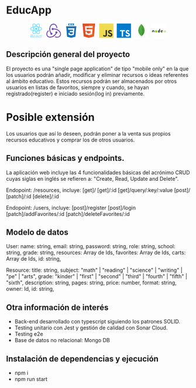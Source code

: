 # EducApp

<div align="center">
<img src="https://github.com/devicons/devicon/blob/master/icons/react/react-original-wordmark.svg" title="React" alt="React" width="40" height="40"/>&nbsp;
<img src="https://github.com/devicons/devicon/blob/master/icons/redux/redux-original.svg" title="Redux" alt="Redux " width="40" height="40"/>&nbsp;
<img src="https://github.com/devicons/devicon/blob/master/icons/css3/css3-plain-wordmark.svg"  title="CSS3" alt="CSS" width="40" height="40"/>&nbsp;
<img src="https://github.com/devicons/devicon/blob/master/icons/html5/html5-original.svg" title="HTML5" alt="HTML" width="40" height="40"/>&nbsp;
<img src="https://github.com/devicons/devicon/blob/master/icons/javascript/javascript-original.svg" title="JavaScript" alt="JavaScript" width="40" height="40"/>&nbsp;
<img src="https://github.com/devicons/devicon/blob/master/icons/typescript/typescript-original.svg" title="typeScript" alt="JavaScript" width="40" height="40"/>&nbsp;
<img src="https://github.com/devicons/devicon/blob/master/icons/mongodb/mongodb-original.svg" title="MySQL"  alt="mongo" width="40" height="40"/>&nbsp;
<img src="https://github.com/devicons/devicon/blob/master/icons/nodejs/nodejs-original-wordmark.svg" title="NodeJS" alt="NodeJS" width="40" height="40"/>&nbsp;
</div>

## Descripción general del proyecto

El proyecto es una "single page application" de tipo "mobile only" en la que los usuarios podrán añadir, modificar y eliminar recursos o ideas referentes al ámbito educativo. Estos recursos podrán ser almacenados por otros usuarios en listas de favoritos, siempre y cuando, se hayan registrado(register) e
iniciado sesión(log in) previamente. 
# Posible extensión
Los usuarios que así lo deseen, podrán poner a la venta sus propios recursos educativos y comprar los de otros usuarios.

## Funciones básicas y endpoints.

La aplicación web incluye las 4 funcionalidades básicas del acrónimo CRUD cuyas siglas en inglés se refieren a: "Create, Read, Update and Delete".

Endopoint: /resources, incluye:
[get]/ [get]/:id [get]/query/:key/:value [post]/ [patch]/:id [delete]/:id

Endopoint: /users, incluye:
[post]/register [post]/login [patch]/addFavorites/:id [patch]/deleteFavorites/:id

## Modelo de datos

User:
name: string,
email: string,
password: string,
role: string,
school: string,
grade: string,
resources: Array de Ids,
favorites: Array de Ids,
carts: Array de Ids,
id: string,

Resource:
title: string,
subject: "math" | "reading" | "science" | "writing" | "pe" | "arts",
grade: "kinder" | "first" | "second" | "third" | "fourth" | "fifth" | "sixth",
description: string,
pages: string,
price: number,
format: string,
owner: Id,
id: string,


## Otra información de interés

- Back-end desarrollado con typescript siguiendo los patrones SOLID.
- Testing unitario con Jest y gestión de calidad con Sonar Cloud.
- Testing e2e
- Base de datos no relacional: Mongo DB

## Instalación de dependencias y ejecución

- npm i
- npm run start
